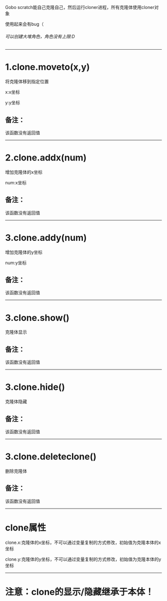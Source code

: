 Gobo scratch能自己克隆自己，然后运行cloner进程，所有克隆体使用cloner对象


使用起来会有bug（


###### 可以创建大堆角色，角色没有上限:D

***


# 1.clone.moveto(x,y)


将克隆体移到指定位置


x:x坐标


y:y坐标


## 备注：


该函数没有返回值


***


# 2.clone.addx(num)


增加克隆体的x坐标


num:x坐标


## 备注：


该函数没有返回值


***



# 3.clone.addy(num)


增加克隆体的y坐标


num:y坐标


## 备注：


该函数没有返回值



***



# 3.clone.show()


克隆体显示




## 备注：


该函数没有返回值



***



# 3.clone.hide()


克隆体隐藏




## 备注：


该函数没有返回值



***
# 3.clone.deleteclone()


删除克隆体




## 备注：


该函数没有返回值



***


# clone属性


clone.x:克隆体的x坐标，不可以通过变量复制的方式修改，初始值为克隆本体的x坐标


clone.y:克隆体的y坐标，不可以通过变量复制的方式修改，初始值为克隆本体的y坐标


***


# 注意：clone的显示/隐藏继承于本体！
